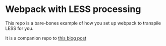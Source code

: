 # Webpack with LESS processing

This repo is a bare-bones example of how you set up webpack to transpile LESS for you.

It is a companion repo to [this blog post](https://medium.com/@selbekk/webpack-and-less-a75e04aaf528)
